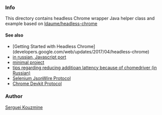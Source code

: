 ### Info

This directory contains headless Chrome wrapper Java helper class and example
based on [ldaume/headless-chrome](https://github.com/ldaume/headless-chrome)

#### See also
* [Getting Started with Headless Chrome] (developers.google.com/web/updates/2017/04/headless-chrome)
* [in russian, Javascript port](https://habrahabr.ru/post/329660/)
* [minimal project](https://github.com/WeikeDu/HeadlessChrome)
* [tips regarding reducing additioan lattency because of chomedriver (in Russian)](http://internetka.in.ua/selenium-chrome-driver/)
* [Selenium JsonWire Protocol](https://github.com/SeleniumHQ/selenium/wiki/JsonWireProtocol)
* [Chrome Devkit Protocol](https://github.com/ChromeDevTools/awesome-chrome-devtools)

### Author

[Serguei Kouzmine](kouzmine_serguei@yahoo.com)
